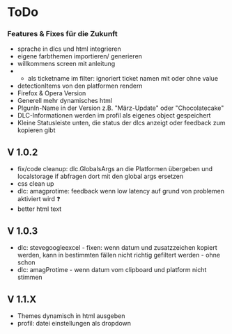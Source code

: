 # ToDo

### Features & Fixes für die Zukunft
 
- sprache in dlcs und html integrieren
- eigene farbthemen importieren/ generieren
- willkommens screen mit anleitung
- * als ticketname im filter: ignoriert ticket namen mit oder ohne value
- detectionItems von den platformen rendern
- Firefox & Opera Version
- Generell mehr dynamisches html
- PlgunIn-Name in der Version z.B. "März-Update" oder "Chocolatecake"
- DLC-Informationen werden im profil als eigenes object gespeichert
- Kleine Statusleiste unten, die status der dlcs anzeigt oder feedback zum kopieren gibt

## V 1.0.2
- fix/code cleanup: dlc.GlobalsArgs an die Platformen übergeben und localstorage if abfragen dort mit den global args ersetzen
- css clean up
- dlc: amagprotime: feedback wenn low latency auf grund von problemen aktiviert wird ❓
- better html text

## V 1.0.3
- dlc: stevegoogleexcel - fixen: wenn datum und zusatzzeichen kopiert werden, kann in bestimmten fällen nicht richtig gefiltert werden - ohne schon
- dlc: amagProtime - wenn datum vom clipboard und platform nicht stimmen

## V 1.1.X
- Themes dynamisch in html ausgeben
- profil: datei einstellungen als dropdown